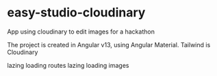 # easy-studio-cloudinary
App using cloudinary to edit images for a hackathon


The project is created in Angular v13, using Angular Material.
Tailwind is 
Cloudinary


lazing loading routes
lazing loading images

